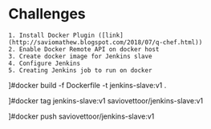 # Challenges

```
1. Install Docker Plugin ([link](http://saviomathew.blogspot.com/2018/07/q-chef.html))
2. Enable Docker Remote API on docker host
3. Create docker image for Jenkins slave
4. Configure Jenkins
5. Creating Jenkins job to run on docker
```
]#docker build  -f Dockerfile -t jenkins-slave:v1 .

]#docker tag jenkins-slave:v1 saviovettoor/jenkins-slave:v1

]#docker push saviovettoor/jenkins-slave:v1
